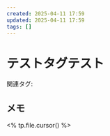 ```yaml
---
created: 2025-04-11 17:59
updated: 2025-04-11 17:59
tags: []
---
```


# テストタグテスト

関連タグ: 

## メモ

<% tp.file.cursor() %>